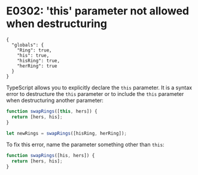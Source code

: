 # E0302: 'this' parameter not allowed when destructuring

```config-for-examples
{
  "globals": {
    "Ring": true,
    "his": true,
    "hisRing": true,
    "herRing": true
  }
}
```

TypeScript allows you to explicitly declare the `this` parameter. It is a syntax
error to destructure the `this` parameter or to include the `this` parameter
when destructuring another parameter:

```typescript
function swapRings([this, hers]) {
  return [hers, his];
}

let newRings = swapRings([hisRing, herRing]);
```

To fix this error, name the parameter something other than `this`:

```typescript
function swapRings([his, hers]) {
  return [hers, his];
}
```
